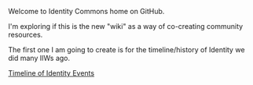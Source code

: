 Welcome to Identity Commons home on GitHub. 

I'm exploring if this is the new "wiki" as a way of co-creating community resources. 

The first one I am going to create is for the timeline/history of Identity we did many IIWs ago. 

[Timeline of Identity Events](ID-History.md)
